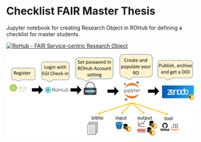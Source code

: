 # Checklist FAIR Master Thesis

Jupyter notebook for creating Research Object in ROHub for defining a checklist for master students.


[![RoHub - FAIR Service-centric Research Object](https://img.shields.io/badge/RoHub-FAIR_Service_Centric_Research_Object-2ea44f?logo=Open+Access&logoColor=blue)](https://w3id.org/ro-id/778cc738-23d4-42f5-aa5c-2b2b9e3c51dc)

![Step by step process to create FAIR digital object for your master thesis](rohub-step-master-students.png)
